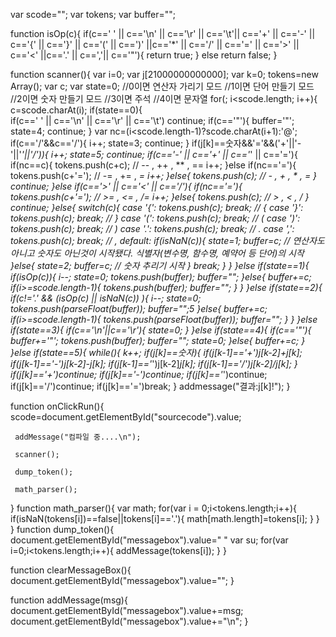 var scode="";
var tokens;
var buffer="";

function isOp(c){
	if(c==' ' || c=='\n' || c=='\r' || c=='\t'|| c=='+' || c=='-' || c=='{' || c=='}' || c=='(' || c==')' ||c=='*' || c=='/' || c=='=' || c=='>' || c=='<' ||c=='.' || c==','|| c=='"'){
		return true;
	}
	else return false;
}

function scanner(){
	var i=0;
	var j[21000000000000];
	var k=0;
	tokens=new Array();
  	var c;
	var state=0; //0이면 연산자 가리기 모드
				 //1이면 단어 만들기 모드
            //2이면 숫자 만들기 모드
            //3이면 주석
            //4이면 문자열
	for(; i<scode.length; i++){
		c=scode.charAt(i);
		if(state==0){		
        if(c==' ' || c=='\n' || c=='\r' || c=='\t') continue;
			if(c=='"'){
				buffer='"';
				state=4;
				continue;
			}
        var nc=(i<scode.length-1)?scode.charAt(i+1):'@';
			if(c=='/'&&c=='/'){
				i++;
				state=3;
				continue;
			}
      if(j[k]==숫자&&'='&&('+'||'-'||'*'||'/')){
      i++;
      state=5;
      continue;
			if(c=='-' || c=='+' || c=='*' || c=='='){
				if(nc==c){
					tokens.push(c+c); // -- , ++ , ** , ==
					i++;
				}else if(nc=='='){
					tokens.push(c+'='); // -= , += , *= 
					i++;
				}else{
					tokens.push(c); // - , + , * , =
				}
				continue;
			}else if(c=='>' || c=='<' || c=='/'){
				if(nc=='='){
					tokens.push(c+'='); // >= , <= , /=
					i++;
				}else{
					tokens.push(c); // > , < , /
				}
				continue;
			}else{
            	switch(c){
                	case '{': tokens.push(c); break; // {
                	case '}': tokens.push(c); break; // }
                	case '(': tokens.push(c); break; // (
						case ')': tokens.push(c); break; // )
						case '.': tokens.push(c); break; // .
						case ',': tokens.push(c); break; // ,
                	default:
                	    if(isNaN(c)){
                	        state=1; buffer=c; // 연산자도 아니고 숫자도 아닌것이 시작됐다. 식별자(변수명, 함수명, 예약어 등 단어)의 시작
                    }else{
                        	state=2; buffer=c; // 숫자 추리기 시작
                    }
							break;
        		 }
			}
		}else if(state==1){
		    if(isOp(c)){
				i--;
				state=0;
				tokens.push(buffer);
				buffer="";
			}else{
				buffer+=c;
				if(i>=scode.length-1){
					tokens.push(buffer);
					buffer="";
				}
			}
		}else if(state==2){ 
			if(c!='.' && (isOp(c) || isNaN(c)) ){
				i--;
				state=0;
				tokens.push(parseFloat(buffer)); 
				buffer="";5
			}else{
				buffer+=c;
				if(i>=scode.length-1){
					tokens.push(parseFloat(buffer));
					buffer="";
				}
			}
		}else if(state==3){
			if(c=='\n'||c=='\r'){
				state=0;
			}
		}else if(state==4){
			if(c=='"'){
				buffer+='"';
				tokens.push(buffer);
				buffer="";
				state=0;
			}else{
				buffer+=c;
			}
		}else if(state==5){
					while(){
			k++;
			if(j[k]==숫자){
				if(j[k-1]=='+')j[k-2]+j[k];
			  if(j[k-1]=='-')j[k-2]-j[k];
	  		if(j[k-1]=='*')j[k-2]*j[k];
	  		if(j[k-1]=='/')j[k-2]/j[k];
			}
			if(j[k]=='+')continue;
			if(j[k]=='-')continue;
			if(j[k]=='*')continue;
			if(j[k]=='/')continue;
			if(j[k]=='=')break;
	}
	addmessage("결과:j[k]!");
}

function onClickRun(){
     scode=document.getElementById("sourcecode").value;

     addMessage("컴파일 중....\n");
     
     scanner();	
     
     dump_token();
     
     math_parser();
}
function math_parser(){
	var math;
	for(var i = 0;i<tokens.length;i++){
		if(isNaN(tokens[i])==false||tokens[i]=='.'){
			math[math.length]=tokens[i];
		}
	}
} 
function dump_token(){
	 document.getElementById("messagebox").value=" "
    var su;
    for(var i=0;i<tokens.length;i++){
        addMessage(tokens[i]);
    }
}

function clearMessageBox(){
    document.getElementById("messagebox").value="";
}

function addMessage(msg){
    document.getElementById("messagebox").value+=msg;
    document.getElementById("messagebox").value+="\n";
}
